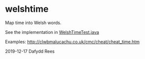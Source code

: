 # welshtime

Map time into Welsh words.

See the implementation in [WelshTimeTest.java](/app/src/test/java/net/dafydd/welshtime/WelshTimeTest.java)


Examples: <http://clwbmalucachu.co.uk/cmc/cheat/cheat_time.htm>


2019-12-17 Dafydd Rees
